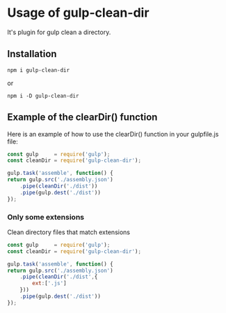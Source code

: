 # Usage of gulp-clean-dir

It's plugin for gulp clean a directory.

## Installation

````
npm i gulp-clean-dir
````
or
```
npm i -D gulp-clean-dir
```

## Example of the clearDir() function

Here is an example of how to use the clearDir() function in your gulpfile.js file:
```js
const gulp     = require('gulp');
const cleanDir = require('gulp-clean-dir');

gulp.task('assemble', function() {
return gulp.src('./assembly.json')
	.pipe(cleanDir('./dist'))
	.pipe(gulp.dest('./dist'))
});
```

### Only some extensions
Clean directory files that match extensions
```js
const gulp     = require('gulp');
const cleanDir = require('gulp-clean-dir');

gulp.task('assemble', function() {
return gulp.src('./assembly.json')
	.pipe(cleanDir('./dist',{
        ext:['.js']
    }))
    .pipe(gulp.dest('./dist'))
});
```